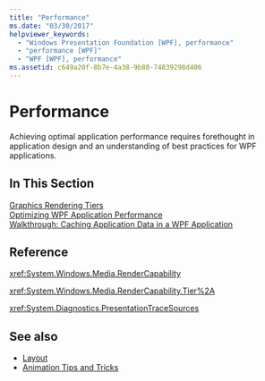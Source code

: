 ```yaml
---
title: "Performance"
ms.date: "03/30/2017"
helpviewer_keywords: 
  - "Windows Presentation Foundation [WPF], performance"
  - "performance [WPF]"
  - "WPF [WPF], performance"
ms.assetid: c649a20f-8b7e-4a38-9b80-74839298d406
---
```

# Performance
Achieving optimal application performance requires forethought in application design and an understanding of best practices for WPF applications.  
  
## In This Section  
 [Graphics Rendering Tiers](graphics-rendering-tiers.md)  
 [Optimizing WPF Application Performance](optimizing-wpf-application-performance.md)  
 [Walkthrough: Caching Application Data in a WPF Application](walkthrough-caching-application-data-in-a-wpf-application.md)  
  
## Reference  
 <xref:System.Windows.Media.RenderCapability>  
  
 <xref:System.Windows.Media.RenderCapability.Tier%2A>  
  
 <xref:System.Diagnostics.PresentationTraceSources>  
  
## See also

- [Layout](layout.md)
- [Animation Tips and Tricks](../graphics-multimedia/animation-tips-and-tricks.md)
